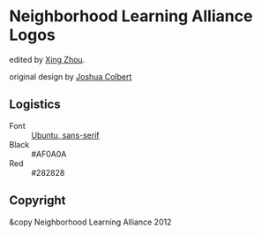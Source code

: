 # Neighborhood Learning Alliance Logos #
edited by [Xing Zhou](https://dekom.github.com).

original design by [Joshua Colbert](http://www.linkedin.com/in/joshuacolbert)

## Logistics ##
<dl>
<dt> Font </dt>
<dd> <a href="http://www.google.com/webfonts#UsePlace:use/Collection:Ubuntu"
alt="Ubuntu Fonts at Google Web Fonts">Ubuntu, sans-serif</a> </dd>

<dt> Black </dt>
<dd> #AF0A0A </dd>

<dt> Red </dt>
<dd> #282828 </dd>
</dl>

## Copyright ##
&copy Neighborhood Learning Alliance 2012
